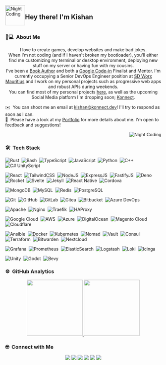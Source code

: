 <div style="display: flex; align-items: center;">
  <img alt="Night Coding" src="./assets/Hand%20Wave.gif" style="width: 4rem;" />
  <h2>Hey there! I'm Kishan</h2>
</div>

### 👨💻 &nbsp;About Me

<p align="center">
I love to create games, develop websites and make bad jokes.
<br>
When I'm not coding (and if I haven't broken my bootloader), you'll either find me customizing my terminal or desktop environment, deploying new stuff on my server or having fun with my cousins.
<br>
I've been a <a href="https://www.apress.com/gp/book/9781484260012">Book Author</a> and both a <a href="https://codein.withgoogle.com/">Google Code-in</a> Finalist and Mentor.
I'm currently occupying a Senior DevOps Engineer position at <a href="https://www.sdworx.co.uk/mauritius">SD Worx Mauritius</a> and I work on my personal projects such as
progressive web apps and robust APIs during weekends.
<br>
You can find most of my personal projects <a href="https://me.konnect.dev">here</a>, as well as the upcoming Social Media platform I'm dropping soon; <a href="https://alpha.konnect.dev">Konnect</a>.
</p>

✉️  &nbsp;You can shoot me an email at [kishan@konnect.dev](mailto:kishan@konnect.dev)! I'll try to respond as soon as I can.\
📄 &nbsp;Please have a look at my [Portfolio](https://portfolio.kinesis.games) for more details about me. I'm open to feedback and suggestions!

<img alt="Night Coding" src="https://raw.githubusercontent.com/EdgeKing810/EdgeKing810/master/assets/Night-Coding.gif" align="right"/>&nbsp;

### 🛠 &nbsp;Tech Stack

![Rust](https://img.shields.io/badge/-Rust-05122A?style=flat&logo=rust)&nbsp;
![Bash](https://img.shields.io/badge/-Bash-05122A?style=flat&logo=gnubash)&nbsp;
![TypeScript](https://img.shields.io/badge/-TypeScript-05122A?style=flat&logo=typescript)&nbsp;
![JavaScript](https://img.shields.io/badge/-JavaScript-05122A?style=flat&logo=javascript)&nbsp;
![Python](https://img.shields.io/badge/-Python-05122A?style=flat&logo=python)&nbsp;
![C++](https://img.shields.io/badge/-C++-05122A?style=flat&logo=cplusplus)&nbsp;
![C# UnityScript](https://img.shields.io/badge/-UnityScript-05122A?style=flat&logo=csharp)&nbsp;

![React](https://img.shields.io/badge/-React-05122A?style=flat&logo=react)&nbsp;
![TailwindCSS](https://img.shields.io/badge/-TailwindCSS-05122A?style=flat&logo=tailwindcss)&nbsp;
![NodeJS](https://img.shields.io/badge/-NodeJS-05122A?style=flat&logo=nodedotjs)&nbsp;
![ExpressJS](https://img.shields.io/badge/-ExpressJS-05122A?style=flat&logo=express)&nbsp;
![FastifyJS](https://img.shields.io/badge/-FastifyJS-05122A?style=flat&logo=fastify)&nbsp;
![Deno](https://img.shields.io/badge/-Deno-05122A?style=flat&logo=deno)&nbsp;
![Rocket](https://img.shields.io/badge/-Rocket-05122A?style=flat&logo=rocket)&nbsp;
![Svelte](https://img.shields.io/badge/-Svelte-05122A?style=flat&logo=svelte)&nbsp;
![Jekyll](https://img.shields.io/badge/-Svelte-05122A?style=flat&logo=jekyll)&nbsp;
![React Native](https://img.shields.io/badge/-React_Native-05122A?style=flat&logo=react)&nbsp;
![Cordova](https://img.shields.io/badge/-Cordova-05122A?style=flat&logo=cordova)&nbsp;

![MongoDB](https://img.shields.io/badge/-MongoDB-05122A?style=flat&logo=mongodb)&nbsp;
![MySQL](https://img.shields.io/badge/-MySQL-05122A?style=flat&logo=mysql)&nbsp;
![Redis](https://img.shields.io/badge/-Redis-05122A?style=flat&logo=redis)&nbsp;
![PostgreSQL](https://img.shields.io/badge/-PostgreSQL-05122A?style=flat&logo=postgresql)&nbsp;

![Git](https://img.shields.io/badge/-Git-05122A?style=flat&logo=git)&nbsp;
![GitHub](https://img.shields.io/badge/-GitHub-05122A?style=flat&logo=github)&nbsp;
![GitLab](https://img.shields.io/badge/-GitLab-05122A?style=flat&logo=gitlab)&nbsp;
![Gitea](https://img.shields.io/badge/-Gitea-05122A?style=flat&logo=gitea)&nbsp;
![Bitbucket](https://img.shields.io/badge/-Bitbucket-05122A?style=flat&logo=bitbucket)&nbsp;
![Azure DevOps](https://img.shields.io/badge/-Azure_DevOps-05122A?style=flat&logo=azuredevops)&nbsp;

![Apache](https://img.shields.io/badge/-Apache-05122A?style=flat&logo=apache)&nbsp;
![Nginx](https://img.shields.io/badge/-Nginx-05122A?style=flat&logo=nginx)&nbsp;
![Traefik](https://img.shields.io/badge/-Traefik-05122A?style=flat&logo=traefikproxy)&nbsp;
![HAProxy](https://img.shields.io/badge/-HAProxy-05122A?style=flat&logo=haproxy)&nbsp;

![Google Cloud](https://img.shields.io/badge/-Google_Cloud-05122A?style=flat&logo=googlecloud)&nbsp;
![AWS](https://img.shields.io/badge/-AWS-05122A?style=flat&logo=amazonwebservices)&nbsp;
![Azure](https://img.shields.io/badge/-Azure-05122A?style=flat&logo=azure)&nbsp;
![DigitalOcean](https://img.shields.io/badge/-DigitalOcean-05122A?style=flat&logo=digitalocean)&nbsp;
![Magento Cloud](https://img.shields.io/badge/-Magento_Cloud-05122A?style=flat&logo=microsoftazure)&nbsp;
![Cloudflare](https://img.shields.io/badge/-Cloudflare-05122A?style=flat&logo=cloudflare)&nbsp;

![Ansible](https://img.shields.io/badge/-Ansible-05122A?style=flat&logo=ansible)&nbsp;
![Docker](https://img.shields.io/badge/-Docker-05122A?style=flat&logo=docker)&nbsp;
![Kubernetes](https://img.shields.io/badge/-Kubernetes-05122A?style=flat&logo=kubernetes)&nbsp;
![Nomad](https://img.shields.io/badge/-Nomad-05122A?style=flat&logo=nomad)&nbsp;
![Vault](https://img.shields.io/badge/-Vault-05122A?style=flat&logo=vault)&nbsp;
![Consul](https://img.shields.io/badge/-Consul-05122A?style=flat&logo=consul)&nbsp;
![Terraform](https://img.shields.io/badge/-Terraform-05122A?style=flat&logo=terraform)&nbsp;
![Bitwarden](https://img.shields.io/badge/-Bitwarden-05122A?style=flat&logo=bitwarden)&nbsp;
![Nextcloud](https://img.shields.io/badge/-Nextcloud-05122A?style=flat&logo=nextcloud)&nbsp;

![Grafana](https://img.shields.io/badge/-Grafana-05122A?style=flat&logo=grafana)&nbsp;
![Prometheus](https://img.shields.io/badge/-Prometheus-05122A?style=flat&logo=prometheus)&nbsp;
![ElasticSearch](https://img.shields.io/badge/-ElasticSearch-05122A?style=flat&logo=elasticsearch)&nbsp;
![Logstash](https://img.shields.io/badge/-Logstash-05122A?style=flat&logo=logstash)&nbsp;
![Loki](https://img.shields.io/badge/-Loki-05122A?style=flat&logo=loki)&nbsp;
![Icinga](https://img.shields.io/badge/-Icinga-05122A?style=flat&logo=icinga)&nbsp;

![Unity](https://img.shields.io/badge/-Unity-05122A?style=flat&logo=unity)&nbsp;
![Godot](https://img.shields.io/badge/-Godot-05122A?style=flat&logo=godotengine)&nbsp;
![Bevy](https://img.shields.io/badge/-Bevy-05122A?style=flat&logo=bevy)&nbsp;

### ⚙️ &nbsp;GitHub Analytics

<p align="center">
<a href="https://github.com/EdgeKing810">
  <img height="180em" src="https://github-readme-stats-eight-theta.vercel.app/api?username=EdgeKing810&show_icons=true&theme=algolia&include_all_commits=true&count_private=true"/>
  <img height="180em" src="https://github-readme-stats-eight-theta.vercel.app/api/top-langs/?username=EdgeKing810&layout=compact&langs_count=8&theme=algolia"/>
</a>
</p>

### 🤓 &nbsp;Connect with Me

<p align="center">
<a href="https://me.konnect.dev"><img src="https://img.shields.io/badge/-me.konnect.dev-3423A6?style=flat&logo=Google-Chrome&logoColor=white"/></a>
<a href="mailto:kishan@konnect.dev"><img src="https://img.shields.io/badge/-kishan@konnect.dev-D14836?style=flat&logo=Gmail&logoColor=white"/></a>
<a href="https://instagram.com/kishan_takoordyal"><img src="https://img.shields.io/badge/-@kishan_takoordyal-E4405F?style=flat&logo=Instagram&logoColor=white"/></a>
<a href="https://facebook.com/Kishan.Takoordyal"><img src="https://img.shields.io/badge/-Kishan%20Takoordyal-1877F2?style=flat&logo=Facebook&logoColor=white"/></a>
<a href="https://twitter.com/EdgeKing810"><img src="https://img.shields.io/badge/-@EdgeKing810-BD081C?style=flat&logo=Twitter&logoColor=white"/></a>
<a href="https://linkedin.com/in/kishan-takoordyal-99816b180"><img src="https://img.shields.io/badge/-Kishan%20Takoordyal-0077B5?style=flat&logo=Linkedin&logoColor=white"/></a>
</p>
